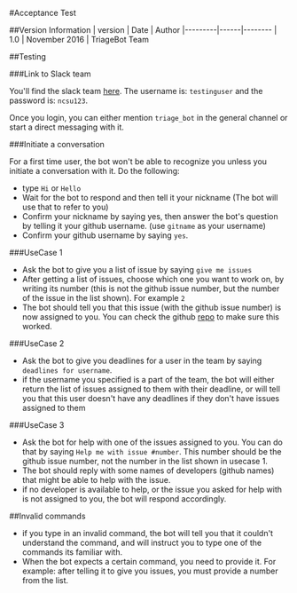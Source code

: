 #Acceptance Test

##Version Information
| version | Date | Author 
|---------|------|--------
| 1.0 | November 2016 | TriageBot Team 

##Testing

###Link to Slack team

You'll find the slack team [here](https://teamdevelopertriage.slack.com/messages/general/). The username is: `testinguser` and the password is: `ncsu123`.

Once you login, you can either mention `triage_bot` in the general channel or start a direct messaging with it.

###Initiate a conversation

For a first time user, the bot won't be able to recognize you unless you initiate a conversation with it. Do the following:

  * type `Hi` or `Hello`
  * Wait for the bot to respond and then tell it your nickname (The bot will use that to refer to you)
  * Confirm your nickname by saying yes, then answer the bot's question by telling it your github username. (use `gitname` as your username)
  * Confirm your github username by saying `yes`.

###UseCase 1

 * Ask the bot to give you a list of issue by saying `give me issues`
 * After getting a list of issues, choose which one you want to work on, by writing its number (this is not the github issue number, but the number of the issue in the list shown). For example `2`
 * The bot should tell you that this issue (with the github issue number) is now assigned to you. You can check the github [repo](https://github.ncsu.edu/hqtu/TriageBotTesting) to make sure this worked.
 
###UseCase 2

 * Ask the bot to give you deadlines for a user in the team by saying `deadlines for username`.
 * if the username you specified is a part of the team, the bot will either return the list of issues assigned to them with their deadline, or will tell you that this user doesn't have any deadlines if they don't have issues assigned to them

###UseCase 3

 * Ask the bot for help with one of the issues assigned to you. You can do that by saying `Help me with issue #number`. This number should be the github issue number, not the number in the list shown in usecase 1.
 * The bot should reply with some names of developers (github names) that might be able to help with the issue.
 * if no developer is available to help, or the issue you asked for help with is not assigned to you, the bot will respond accordingly.
 
##Invalid commands
 * if you type in an invalid command, the bot will tell you that it couldn't understand the command, and will instruct you to type one of the commands its familiar with.
 * When the bot expects a certain command, you need to provide it. For example: after telling it to give you issues, you must provide a number from the list. 
